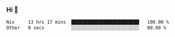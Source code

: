 ### Hi 👋

<!--START_SECTION:waka-->

```txt
Nix     13 hrs 17 mins  █████████████████████████   100.00 %
Other   0 secs          ░░░░░░░░░░░░░░░░░░░░░░░░░   00.00 %
```

<!--END_SECTION:waka-->
